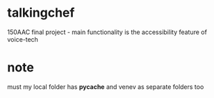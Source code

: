 # talkingchef
150AAC final project -
main functionality is the accessibility feature of voice-tech

# note
must my local folder has __pycache__ and venev as separate folders too
